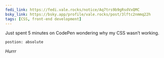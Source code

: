 ```yaml
---
fedi_link: https://fedi.vale.rocks/notice/Aq7trs9b9gRsdVxQMC
bsky_link: https://bsky.app/profile/vale.rocks/post/3lftc2nmmq22h
tags: [CSS, front-end development]
---
```


Just spent 5 minutes on CodePen wondering why my CSS wasn’t working.

`postion: absolute`

_Hurrr_
